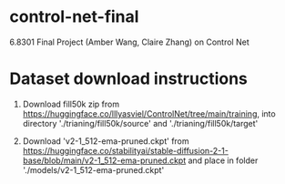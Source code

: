 # control-net-final
6.8301 Final Project (Amber Wang, Claire Zhang) on Control Net

# Dataset download instructions

1. Download fill50k zip from https://huggingface.co/lllyasviel/ControlNet/tree/main/training, into directory './trianing/fill50k/source' and './trianing/fill50k/target'

2. Download 'v2-1_512-ema-pruned.ckpt' from https://huggingface.co/stabilityai/stable-diffusion-2-1-base/blob/main/v2-1_512-ema-pruned.ckpt and place in folder './models/v2-1_512-ema-pruned.ckpt'